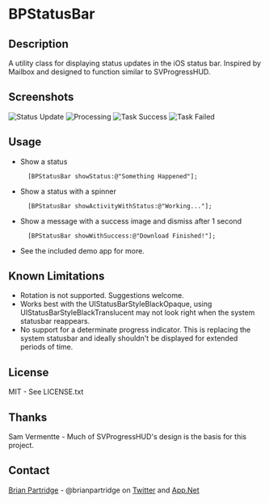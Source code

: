 # BPStatusBar

## Description

A utility class for displaying status updates in the iOS status bar.  Inspired by Mailbox and designed to function similar to SVProgressHUD.

## Screenshots

![Status Update](https://raw.github.com/brianpartridge/BPStatusBar/master/Screenshots/message.png "Status Update")
![Processing](https://raw.github.com/brianpartridge/BPStatusBar/master/Screenshots/spinner.png "Processing...")
![Task Success](https://raw.github.com/brianpartridge/BPStatusBar/master/Screenshots/success.png "Task Success")
![Task Failed](https://raw.github.com/brianpartridge/BPStatusBar/master/Screenshots/error.png "Task Failed")

## Usage

- Show a status

        [BPStatusBar showStatus:@"Something Happened"];
        
- Show a status with a spinner

        [BPStatusBar showActivityWithStatus:@"Working..."];

- Show a message with a success image and dismiss after 1 second

        [BPStatusBar showWithSuccess:@"Download Finished!"];
        
- See the included demo app for more.

## Known Limitations

- Rotation is not supported. Suggestions welcome.
- Works best with the UIStatusBarStyleBlackOpaque, using UIStatusBarStyleBlackTranslucent may not look right when the system statusbar reappears.
- No support for a determinate progress indicator.  This is replacing the system statusbar and ideally shouldn't be displayed for extended periods of time.

## License

MIT - See LICENSE.txt

## Thanks

Sam Vermentte - Much of SVProgressHUD's design is the basis for this project.

## Contact

[Brian Partridge](http://brianpartridge.name) - @brianpartridge on [Twitter](http://twitter.com/brianpartridge) and [App.Net](http://alpha.app.net/brianpartridge)